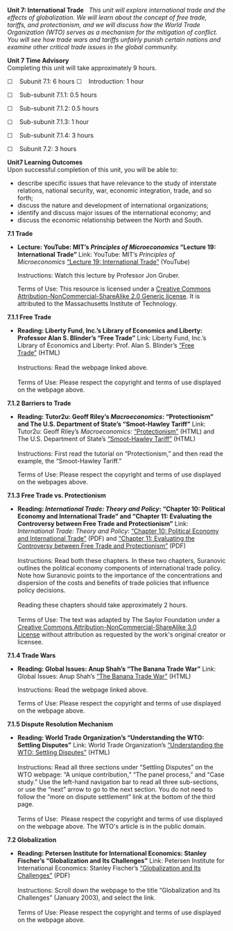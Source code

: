 **Unit 7: International Trade** <span id="7"></span> 
*This unit will explore international trade and the effects of
globalization. We will learn about the concept of free trade, tariffs,
and protectionism, and we will discuss how the World Trade Organization
(WTO) serves as a mechanism for the mitigation of conflict. You will see
how trade wars and tariffs unfairly punish certain nations and examine
other critical trade issues in the global community.*

**Unit 7 Time Advisory**  
Completing this unit will take approximately 9 hours.  
  
 ☐    Subunit 7.1: 6 hours
☐    Introduction: 1 hour  
  
 ☐    Sub-subunit 7.1.1: 0.5 hours  
  
 ☐    Sub-subunit 7.1.2: 0.5 hours  
  
 ☐    Sub-subunit 7.1.3: 1 hour  
  
 ☐    Sub-subunit 7.1.4: 3 hours

☐    Subunit 7.2: 3 hours

**Unit7 Learning Outcomes**  
Upon successful completion of this unit, you will be able to:
-   describe specific issues that have relevance to the study of
    interstate relations, national security, war, economic integration,
    trade, and so forth;
-   <span dir="LTR">discuss the nature and development of international
    organizations;</span>
-   identify and discuss major issues of the international economy; and
-   discuss the economic relationship between the North and South.

**7.1 Trade** <span id="7.1"></span> 
-   **Lecture: YouTube: MIT’s *Principles of Microeconomics* “Lecture
    19: International Trade”**
    Link: YouTube: MIT’s *Principles of Microeconomics* [“Lecture 19:
    International
    Trade”](http://www.youtube.com/watch?v=oju-1Ogh1ks) (YouTube)  
      
     Instructions: Watch this lecture by Professor Jon Gruber.  
      
     Terms of Use: This resource is licensed under a [Creative Commons
    Attribution-NonCommercial-ShareAlike 2.0 Generic
    license](http://creativecommons.org/licenses/by-nc-sa/2.0/). It is
    attributed to the Massachusetts Institute of Technology. 

**7.1.1 Free Trade** <span id="7.1.1"></span> 
-   **Reading: Liberty Fund, Inc.’s Library of Economics and Liberty:
    Professor Alan S. Blinder’s “Free Trade”**
    Link: Liberty Fund, Inc.’s Library of Economics and Liberty: Prof.
    Alan S. Blinder’s [“Free
    Trade”](http://www.econlib.org/library/Enc/FreeTrade.html) (HTML)  
        
     Instructions: Read the webpage linked above.  
        
     Terms of Use: Please respect the copyright and terms of use
    displayed on the webpage above.

**7.1.2 Barriers to Trade** <span id="7.1.2"></span> 
-   **Reading: Tutor2u: Geoff Riley’s *Macroeconomics*: “Protectionism”
    and The U.S. Department of State’s “Smoot-Hawley Tariff”**
    Link: Tutor2u: Geoff Riley’s *Macroeconomics:*
    [“Protectionism”](http://tutor2u.net/economics/revision-notes/a2-macro-protectionism.html) (HTML)
    and The U.S. Department of State’s [“Smoot-Hawley
    Tariff”](http://future.state.gov/when/timeline/1921_timeline/smoot_tariff.html) (HTML)  
        
     Instructions: First read the tutorial on “Protectionism,” and then
    read the example, the “Smoot-Hawley Tariff.”  
      
     Terms of Use: Please respect the copyright and terms of use
    displayed on the webpages above.

**7.1.3 Free Trade vs. Protectionism** <span id="7.1.3"></span> 
-   **Reading: *International Trade: Theory and Policy*: “Chapter 10:
    Political Economy and International Trade” and “Chapter 11:
    Evaluating the Controversy between Free Trade and Protectionism”**
    Link: *International Trade: Theory and Policy*: [“Chapter 10:
    Political Economy and International
    Trade”](https://resources.saylor.org/archived/textbooks/International%20Trade%20-%20Theory%20and%20Policy.pdf) (PDF)
    and [“Chapter 11: Evaluating the Controversy between Free Trade and
    Protectionism”](https://resources.saylor.org/archived/textbooks/International%20Trade%20-%20Theory%20and%20Policy.pdf) (PDF)  
        
     Instructions: Read both these chapters. In these two chapters,
    Suranovic outlines the political economy components of international
    trade policy. Note how Suranovic points to the importance of the
    concentrations and dispersion of the costs and benefits of trade
    policies that influence policy decisions.  
        
     Reading these chapters should take approximately 2 hours.  
        
     Terms of Use: The text was adapted by The Saylor Foundation under a
    [Creative Commons Attribution-NonCommercial-ShareAlike 3.0
    License](http://creativecommons.org/licenses/by-nc-sa/3.0/) without
    attribution as requested by the work's original creator or licensee.

**7.1.4 Trade Wars** <span id="7.1.4"></span> 
-   **Reading: Global Issues: Anup Shah’s “The Banana Trade War”**
    Link: Global Issues: Anup Shah’s [“The Banana Trade
    War”](http://www.globalissues.org/article/63/the-banana-trade-war) (HTML)  
      
     Instructions: Read the webpage linked above.  
      
     Terms of Use: Please respect the copyright and terms of use
    displayed on the webpage above.

**7.1.5 Dispute Resolution Mechanism** <span id="7.1.5"></span> 
-   **Reading: World Trade Organization’s “Understanding the WTO:
    Settling Disputes”**
    Link: World Trade Organization’s [“Understanding the WTO: Settling
    Disputes”](http://www.wto.org/english/thewto_e/whatis_e/tif_e/disp1_e.htm)
    (HTML)  
        
     Instructions: Read all three sections under “Settling Disputes” on
    the WTO webpage: “A unique contribution,” “The panel process,” and
    “Case study.” Use the left-hand navigation bar to read all three
    sub-sections, or use the “next” arrow to go to the next section. You
    do not need to follow the “more on dispute settlement” link at the
    bottom of the third page.    
        
     Terms of Use:  Please respect the copyright and terms of use
    displayed on the webpage above. The WTO's article is in the public
    domain. 

**7.2 Globalization** <span id="7.2"></span> 
-   **Reading: Petersen Institute for International Economics: Stanley
    Fischer’s “Globalization and Its Challenges”**
    Link: Petersen Institute for International Economics: Stanley
    Fischer’s [“Globalization and Its
    Challenges”](http://iie.com/fischer/sl.html) (PDF)  
        
     Instructions: Scroll down the webpage to the title “Globalization
    and Its Challenges” (January 2003), and select the link.    
        
     Terms of Use: Please respect the copyright and terms of use
    displayed on the webpage above.


